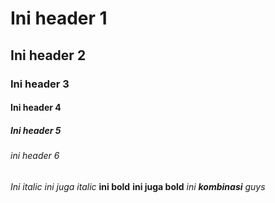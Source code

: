 # Ini header 1
## Ini header 2
### Ini header 3
#### Ini header 4
##### Ini header 5
###### ini header 6

*Ini italic*
_ini juga italic_
**ini bold**
__ini juga bold__
_ini **kombinasi** guys_
